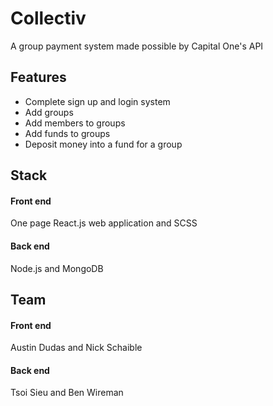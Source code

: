 # Collectiv
A group payment system made possible by Capital One's API

## Features
- Complete sign up and login system
- Add groups
- Add members to groups
- Add funds to groups
- Deposit money into a fund for a group

## Stack
#### Front end
One page React.js web application and SCSS
#### Back end
Node.js and MongoDB

## Team
#### Front end
Austin Dudas and Nick Schaible
#### Back end
Tsoi Sieu and Ben Wireman
